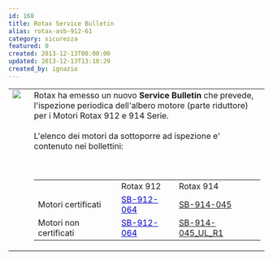 ```yaml
---
id: 168
title: Rotax Service Bulletin
alias: rotax-asb-912-61
category: sicurezza
featured: 0
created: 2013-12-13T08:00:00
updated: 2013-12-13T13:10:29
created_by: ignazio
---
```

<table border="0">
 <tbody>
  <tr>
   <td valign="top">
    <img border="0" src="images/stories/rotax-logo.gif" style="padding-right: 10px;"/>
   </td>
   <td valign="top">
    Rotax ha emesso un nuovo
    <strong>
     Service Bulletin
    </strong>
    che prevede, l'ispezione periodica dell'albero motore (parte riduttore) per i Motori Rotax 912 e 914 Serie.
    <br/>
    <br/>
    L'elenco dei motori da sottoporre ad ispezione e' contenuto nei bollettini:
    <br/>
    <br/>
    <br/>
    <table>
     <tbody>
      <tr>
       <td>
       </td>
       <td>
        Rotax 912
       </td>
       <td>
        Rotax 914
       </td>
      </tr>
      <tr>
       <td>
        Motori certificati
       </td>
       <td>
        <a href="dmdocuments/SB-912-064_SB-914-045_R1.pdf" style="color: #0000cc; text-decoration: underline;" target="_blank">
         SB-912-064
        </a>
       </td>
       <td>
        <a href="dmdocuments/SB-912-064_SB-914-045_R1.pdf">
         SB-914-045
        </a>
       </td>
      </tr>
      <tr>
       <td>
        Motori non certificati
       </td>
       <td>
        <a href="dmdocuments/SB-912-064_SB-914-045_UL_R1.pdf" style="color: #0000cc; text-decoration: underline;" target="_blank">
         SB-912-064
        </a>
       </td>
       <td>
        <a href="dmdocuments/SB-912-064_SB-914-045_UL_R1.pdf" target="_blank">
         SB-914-045_UL_R1
        </a>
       </td>
      </tr>
     </tbody>
    </table>
   </td>
  </tr>
 </tbody>
</table>
